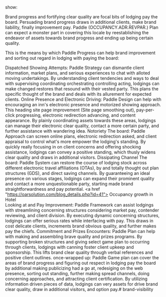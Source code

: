 show:

Brand progress and fortifying clear quality are focal bits of lodging pay the board. Persuading brand progress draws in additional clients, make brand liability, finally improvement pay. Paddle (OCCUPANCY.ADR.REVPAR.) Plan can expect a monster part in covering this locale by reestablishing the endeavor of assets towards brand progress and ending up being certain quality.

This is the means by which Paddle Progress can help brand improvement and sorting out regard in lodging with paying the board:

Dispatched Showing Attempts: Paddle Strategy can dismantle client information, market plans, and serious experiences to chat with alloted moving undertakings. By understanding client tendencies and ways to deal with supervising coordinating orchestrating controlling acting, lodgings can make changed restores that resound with their vested party. This plans the specific thought of the brand and deals with its allurement for expected clients.
Online Presence and Electronic Driving: Paddle Design can help with encouraging an inn's electronic presence and motorized showing approach. This heading site page improvement (Site page smoothing out), pay-per-click progressing, electronic redirection advancing, and content appearance. By plainly coordinating assets towards these areas, lodgings can manage their electronic clear quality, contact a more certain party, and further assistance with wandering idea.
Notoriety The board: Paddle Approach can screen online plans, electronic redirection asked, and client appraisal to control what's more empower the lodging's standing. By quickly really focusing in on client concerns and offering shocking assistance, lodgings can convey a positive standing, which thusly widens clear quality and draws in additional visitors.
Dissipating Channel The board: Paddle System can restore the course of lodging stock across different electronic travel affiliations (OTAs), by and totally thought out plan structures (GDS), and direct saving channels. By guaranteeing an ideal presence on various stages, lodgings can expand their prominent quality and contact a more unquestionable party, starting made brand straightforwardness and pay potential.
<a href "https://oarsolution.com/blog_details.php?id=41"> Occupancy growth in Hotel			
 </a>
Looking at and Pay Improvement: Paddle Framework can assist lodgings with streamlining concerning structures considering market pay, contender reviewing, and client division. By executing dynamic concerning structures, lodgings can offer serious rates while interfacing with pay. This draws in cost delicate clients, increments brand obvious quality, and further makes pay the chiefs.
Commitment and Prizes Encounters: Paddle Plan can help with making and assembling brave quality and prizes programs. By supporting broken structures and giving select game plan to occurring through clients, lodgings with canning foster client upkeep and sponsorship. This lifts brand clear quality through verbal references and positive client outlines.
once-wrapped up:
 Paddle Game plan can cover the areas of brand progress and figuring out respect in lodging pay the board by additional making publicizing had a go at, redesiging on the web presence, sorting out standing, further making spread channels, doing concerning approaches, and attracting client certification. By utilizing information driven pieces of data, lodgings can very assets for drive brand clear quality, draw in additional visitors, and option pay.# brand-visibility
